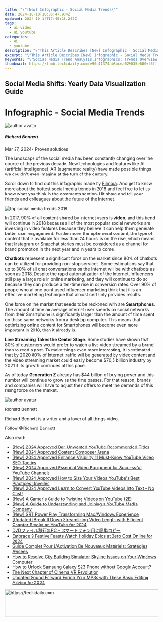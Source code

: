 ```yaml
---
title: "\"[New] Infographic - Social Media Trends\""
date: 2024-10-10T10:06:47.934Z
updated: 2024-10-14T17:45:15.248Z
tags:
  - ai video
  - ai youtube
categories:
  - ai
  - youtube
description: "\"This Article Describes [New] Infographic - Social Media Trends\""
excerpt: "\"This Article Describes [New] Infographic - Social Media Trends\""
keywords: "\"Social Media Trend Analysis,Infographics: Trends Overview,Digital Trends in Social Media,Social Networking Trends Graph,Insights: Social Media Patterns,Trend Visualization Social Media,Platforms Evolution Track\""
thumbnail: https://thmb.techidaily.com/e90a41374ab8bcea029035e600ef5fff009cee16ec9e8eead9f3969598aefde0.jpg
---
```


## Social Media Shifts: Yearly Data Visualization Guide

# Infographic - Social Media Trends

![author avatar](https://images.wondershare.com/filmora/article-images/richard-bennett.jpg)

##### Richard Bennett

 Mar 27, 2024• Proven solutions

The landscape of the social media has been constantly changing over the course of the previous decade. New technologies and features like AI (artificial intelligence), AR (augmented reality) have made possible things we couldn't even imagine at the turn of the century.

Scroll down to find out this infographic made by [Filmora](https://tools.techidaily.com/wondershare/filmora/download/). And get to know more about the hottest social media trends in 2018 and feel free to let us know what you think in the comments section. Hit share and tell your friends and colleagues about the future of the Internet.

![top social media trends 2018](https://images.wondershare.com/filmora/article-images/top-social-media-trends-2018.jpg)

In 2017, 90% of all content shared by Internet users is **video**, and this trend will continue in 2018 because all of the most popular social networks are investing in video features because they believe it can help them generate better user engagement. Furthermore, the ephemeral content, the type of content that is available for less than 24 hours, is on the rise, which means that Instagram or Snapchat stories must be considered as a channel for brand promotion in the next year and in years to come.

**Chatbots** represent a significant force on the market since 80% of chatbots can be utilized for providing non-stop services. Some estimations say that up to 30% of all chat conversations on the Internet will be with chatbots as soon as 2018\. Despite the rapid automatization of the Internet, influencers still play a large role in online marketing, and they will continue to do so because they can produce a ten-time rise in conversion rates. Over 90% of people who at one point used influencer marketing think that it is an effective marketing technique that almost certainly provides results.

One force on the market that needs to be reckoned with are **Smartphones**. The amount of time an average internet user spends on social networks from their Smartphone is significantly larger than the amount of time spent on those same networks from a desktop computer. This means that optimizing online content for Smartphones will become even more important in 2018, than it already is.

**Live Streaming Takes the Center Stage**. Some studies have shown that 80% of customers would prefer to watch a live video streamed by a brand than to read a post. To make things even more interesting, it is estimated that by 2020 80% of Internet traffic will be generated by video content and the video streaming market could easily become $70,5 billion industry by 2021 if its growth continues at this pace.

As of today **Generation Z** already has $44 billion of buying power and this number will continue to grow as the time passes. For that reason, brands and companies will have to adjust their offers to meet the demands of this rising force on the market.

![author avatar](https://images.wondershare.com/filmora/article-images/richard-bennett.jpg)

Richard Bennett

Richard Bennett is a writer and a lover of all things video.

Follow @Richard Bennett

<ins class="adsbygoogle"
     style="display:block"
     data-ad-format="autorelaxed"
     data-ad-client="ca-pub-7571918770474297"
     data-ad-slot="1223367746"></ins>

<ins class="adsbygoogle"
     style="display:block"
     data-ad-client="ca-pub-7571918770474297"
     data-ad-slot="8358498916"
     data-ad-format="auto"
     data-full-width-responsive="true"></ins>

<span class="atpl-alsoreadstyle">Also read:</span>
<div><ul>
<li><a href="https://youtube-zero.techidaily.com/024-approved-ban-unwanted-youtube-recommended-titles/"><u>[New] 2024 Approved Ban Unwanted YouTube Recommended Titles</u></a></li>
<li><a href="https://youtube-zero.techidaily.com/024-approved-content-composer-arena/"><u>[New] 2024 Approved Content Composer Arena</u></a></li>
<li><a href="https://youtube-zero.techidaily.com/024-approved-enhance-visibility-11-must-know-youtube-video-seo-tactics/"><u>[New] 2024 Approved Enhance Visibility 11 Must-Know YouTube Video SEO Tactics</u></a></li>
<li><a href="https://youtube-zero.techidaily.com/024-approved-essential-video-equipment-for-successful-youtube-channels/"><u>[New] 2024 Approved Essential Video Equipment for Successful YouTube Channels</u></a></li>
<li><a href="https://youtube-zero.techidaily.com/024-approved-how-to-size-your-videos-youtubes-best-practices-unveiled/"><u>[New] 2024 Approved How to Size Your Videos YouTube's Best Practices Unveiled</u></a></li>
<li><a href="https://youtube-zero.techidaily.com/024-approved-learn-to-convert-youtube-videos-into-text-no-cost/"><u>[New] 2024 Approved Learn to Convert YouTube Videos Into Text – No Cost!</u></a></li>
<li><a href="https://youtube-zero.techidaily.com/-gamers-guide-to-twisting-videos-on-youtube-2e/"><u>[New] A Gamer's Guide to Twisting Videos on YouTube (2E)</u></a></li>
<li><a href="https://youtube-zero.techidaily.com/-guide-to-understanding-and-joining-a-youtube-media-company/"><u>[New] A Guide to Understanding and Joining a YouTube Media Company</u></a></li>
<li><a href="https://extra-approaches.techidaily.com/new-srt-power-play-transforming-macwindows-experience/"><u>[New] SRT Power Play Transforming Mac/Windows Experience</u></a></li>
<li><a href="https://youtube-webster.techidaily.com/ed-break-it-down-streamlining-video-length-with-efficient-chapter-breaks-on-youtube-for-2024/"><u>[Updated] Break It Down Streamlining Video Length with Efficient Chapter Breaks on YouTube for 2024</u></a></li>
<li><a href="https://some-guidance.techidaily.com/1725285670002-dvdpc/"><u>DVDファイル移行無PC – スマートフォン用に簡単コピー</u></a></li>
<li><a href="https://youtube-videos.techidaily.com/embrace-9-festive-feasts-watch-holiday-epics-at-zero-cost-online-for-2024/"><u>Embrace 9 Festive Feasts Watch Holiday Epics at Zero Cost Online for 2024</u></a></li>
<li><a href="https://discover-community.techidaily.com/guide-complet-pour-lactivation-de-nouveaux-materiels-strategies-avisees/"><u>Guide Complet Pour L'Activation De Nouveaux Matériels: Stratégies Avisées</u></a></li>
<li><a href="https://win-solutions.techidaily.com/how-to-resolve-city-building-simulator-skyline-issues-on-your-windows-computer/"><u>How to Resolve City Building Simulator Skyline Issues on Your Windows Computer</u></a></li>
<li><a href="https://android-unlock.techidaily.com/how-to-unlock-samsung-galaxy-s23-phone-without-google-account-by-drfone-android/"><u>How to Unlock Samsung Galaxy S23 Phone without Google Account?</u></a></li>
<li><a href="https://fox-friendly.techidaily.com/the-next-chapter-of-cinema-vr-revolution/"><u>The Next Chapter of Cinema VR Revolution</u></a></li>
<li><a href="https://voice-adjusting.techidaily.com/updated-sound-forward-enrich-your-mp3s-with-these-basic-editing-advice-for-2024/"><u>Updated Sound Forward Enrich Your MP3s with These Basic Editing Advice for 2024</u></a></li>
</ul></div>

<!-- affiliate ads begin -->
<a href="https://appsumo.8odi.net/c/5597632/2144285/7443" target="_top" id="2144285">
  <img src="//a.impactradius-go.com/display-ad/7443-2144285" border="0" alt="https://techidaily.com" width="728" height="90"/>
</a>
<img height="0" width="0" src="https://appsumo.8odi.net/i/5597632/2144285/7443" style="position:absolute;visibility:hidden;" border="0" />
<!-- affiliate ads end -->


